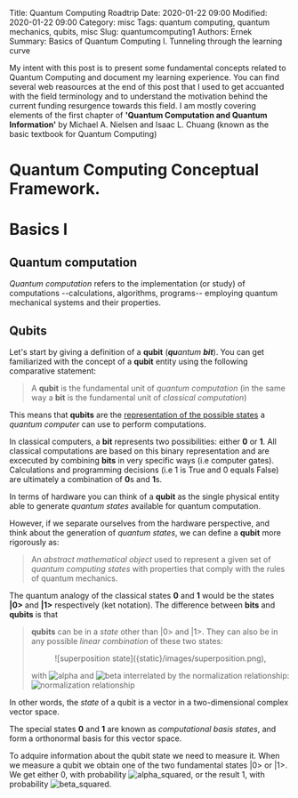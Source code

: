 Title: Quantum Computing Roadtrip
Date: 2020-01-22 09:00
Modified: 2020-01-22 09:00
Category: misc
Tags: quantum computing, quantum mechanics, qubits, misc
Slug: quantumcomputing1
Authors: Ernek
Summary: Basics of Quantum Computing I. Tunneling through the learning curve

My intent with this post is to present some fundamental concepts related to Quantum Computing and document my learning experience. You can find several web reasources at the end of this post that I used to get accuanted with the field terminology and to understand the motivation behind the current funding resurgence towards this field. 
I am mostly covering elements of the first chapter of **'Quantum Computation and Quantum Information'** by Michael A. Nielsen and Isaac L. Chuang (known as the basic textbook for Quantum Computing)    

# Quantum Computing Conceptual Framework. 
# Basics I
## Quantum computation

*Quantum computation* refers to the implementation (or study) of computations --calculations, algorithms, programs-- employing quantum mechanical systems and their properties. 

## Qubits 

Let's start by giving a definition of a **qubit** (**_qu_**_antum_ **_bit_**). You can get familiarized with the concept of a **qubit** entity using the following comparative statement:

> A **qubit** is the fundamental unit of _quantum computation_ (in the same way a **bit** is the fundamental unit of _classical computation_)

This means that **qubits** are the <ins>representation of the possible states</ins> a _quantum computer_ can use to perform computations.  

In classical computers, a **bit** represents two possibilities: either **0** or **1**. All classical computations are based on this binary representation and are excecuted by combining **bits** in very specific ways (i.e computer gates). Calculations and programming decisions (i.e 1 is True and 0 equals False) are ultimately a combination of **0**s and **1**s.  

In terms of hardware you can think of a **qubit** as the single physical entity able to generate _quantum states_ available for quantum computation.

However, if we separate ourselves from the hardware perspective, and think about the generation of _quantum states_, we can define a **qubit** more rigorously as:

> An _abstract mathematical object_ used to represent a given set of _quantum computing states_ with properties that comply with the rules of quantum mechanics.

The quantum analogy of the classical states **0** and **1**  would be the states **|0>** and **|1>** respectively (ket notation).
The difference between **bits** and **qubits** is that 
> **qubits** can be in a _state_ other than |0> and |1>. They can also be in any possible _linear combination_ of these two states:
>
> <p style="text-align: center;"> ![superposition state]({static}/images/superposition.png),</p> 
>
> with ![alpha]({static}/images/alpha.png) and ![beta]({static}/images/beta.png) interrelated by the normalization relationship: ![normalization relationship]({static}/images/norm_coefficients.png)        

In other words, the _state_ of a qubit is a vector in a two-dimensional complex vector space. 

The special states **0** and **1** are known as _computational basis states_, and form a orthonormal basis for this vector space. 

To adquire information about the qubit state we need to measure it. When we measure a qubit we obtain one of the two fundamental states |0> or |1>. We get either 0, with probability ![alpha_squared]({static}/images/alpha_2.png), or the result 1, with probability ![beta_squared]({static}/images/beta_2.png).

